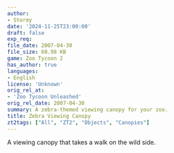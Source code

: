 ```yaml
---
author:
- Stormy
date: '2024-11-25T23:00:00'
draft: false
exp_req:
file_date: 2007-04-30
file_size: 60.98 KB
game: Zoo Tycoon 2
has_author: true
languages:
- English
license: 'Unknown'
orig_rel_at:
- 'Zoo Tycoon Unleashed'
orig_rel_date: 2007-04-30
summary: A zebra-themed viewing canopy for your zoo.
title: Zebra Viewing Canopy
zt2tags: ["All", "ZT2", "Objects", "Canopies"]
---
```

A viewing canopy that takes a walk on the wild side.
